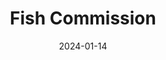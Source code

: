 ---
title: Fish Commission
fulltitle: Fish Commission

date: 2024-01-14

tags:
- 2024
- fish
categories:
- commission
keywords:
- 2024

rgb: 200, 106, 128
url: /stories/fish-commission/

toc: false

image: /images/fullres/fish.jpg
reddit:
print:
video:
caption: Commission for [crab_rare](https://twitter.com/crab_rare) on Twitter featuring their character Fish Girl.
---